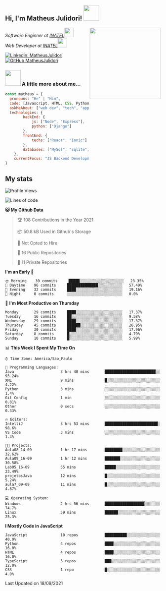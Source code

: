 <h2> Hi, I'm Matheus Julidori! <img src="https://media.giphy.com/media/12oufCB0MyZ1Go/giphy.gif" width="50"></h2>
<img align='right' src="https://media.giphy.com/media/M9gbBd9nbDrOTu1Mqx/giphy.gif" width="230">
<p><em>Software Enginner at <a href="http://www.inatel.br">INATEL</a><img src="https://media.giphy.com/media/fYSnHlufseco8Fh93Z/giphy.gif" width="30"></br>
  Web Developer at <a href="http://www.inatel.br">INATEL</a><img src="https://media.giphy.com/media/WUlplcMpOCEmTGBtBW/giphy.gif" width="30"> 
</em></p>

[![Linkedin: MatheusJulidori](https://img.shields.io/badge/-MatheusJulidori-blue?style=flat-square&logo=Linkedin&logoColor=white&link=https://www.linkedin.com/in/MatheusJulidori/)](https://www.linkedin.com/in/MatheusJulidori/)
[![GitHub MatheusJulidori](https://img.shields.io/github/followers/matheusjulidori?label=follow&style=social)](https://github.com/MatheusJulidori)


### <img src="https://media.giphy.com/media/VgCDAzcKvsR6OM0uWg/giphy.gif" width="50"> A little more about me...  

```javascript
const matheus = {
  pronouns: "He" | "Him",
  code: [Javascript, HTML, CSS, Python, Java, C++, C],
  askMeAbout: ["web dev", "tech", "app dev", "games"],
  technologies: {
        backEnd: {
            js: ["Node", "Express"],
            python: ["Django"]
        },
        frontEnd: {
            techs: ["React", "Ionic"]
        },
        databases: ["MySql", "sqlite","PostgreSQL"],
    },
    currentFocus: "JS Backend Development",
}
```
<h2>My stats</h2>

<!--START_SECTION:waka-->
![Profile Views](http://img.shields.io/badge/Profile%20Views-0-blue)

![Lines of code](https://img.shields.io/badge/From%20Hello%20World%20I%27ve%20Written-490093%20lines%20of%20code-blue)

**🐱 My Github Data** 

> 🏆 108 Contributions in the Year 2021
 > 
> 📦 50.8 kB Used in Github's Storage 
 > 
> 🚫 Not Opted to Hire
 > 
> 📜 16 Public Repositories 
 > 
> 🔑 11 Private Repositories  
 > 
**I'm an Early 🐤** 

```text
🌞 Morning    39 commits     █████░░░░░░░░░░░░░░░░░░░░   23.35% 
🌆 Daytime    96 commits     ██████████████░░░░░░░░░░░   57.49% 
🌃 Evening    32 commits     ████░░░░░░░░░░░░░░░░░░░░░   19.16% 
🌙 Night      0 commits      ░░░░░░░░░░░░░░░░░░░░░░░░░   0.0%

```
📅 **I'm Most Productive on Thursday** 

```text
Monday       29 commits     ████░░░░░░░░░░░░░░░░░░░░░   17.37% 
Tuesday      16 commits     ██░░░░░░░░░░░░░░░░░░░░░░░   9.58% 
Wednesday    29 commits     ████░░░░░░░░░░░░░░░░░░░░░   17.37% 
Thursday     45 commits     ██████░░░░░░░░░░░░░░░░░░░   26.95% 
Friday       30 commits     ████░░░░░░░░░░░░░░░░░░░░░   17.96% 
Saturday     8 commits      █░░░░░░░░░░░░░░░░░░░░░░░░   4.79% 
Sunday       10 commits     █░░░░░░░░░░░░░░░░░░░░░░░░   5.99%

```


📊 **This Week I Spent My Time On** 

```text
⌚︎ Time Zone: America/Sao_Paulo

💬 Programming Languages: 
Java                     3 hrs 40 mins       ███████████████████████░░   93.24% 
XML                      9 mins              █░░░░░░░░░░░░░░░░░░░░░░░░   4.22% 
Python                   3 mins              ░░░░░░░░░░░░░░░░░░░░░░░░░   1.4% 
Git Config               1 min               ░░░░░░░░░░░░░░░░░░░░░░░░░   0.81% 
Other                    0 secs              ░░░░░░░░░░░░░░░░░░░░░░░░░   0.33%

🔥 Editors: 
IntelliJ                 3 hrs 53 mins       ████████████████████████░   98.6% 
VS Code                  3 mins              ░░░░░░░░░░░░░░░░░░░░░░░░░   1.4%

🐱‍💻 Projects: 
Aula08_14-09             1 hr 17 mins        ████████░░░░░░░░░░░░░░░░░   32.62% 
Aula09_16-09             1 hr 12 mins        ███████░░░░░░░░░░░░░░░░░░   30.58% 
Lab05_16-09              55 mins             █████░░░░░░░░░░░░░░░░░░░░   23.49% 
projetosJava             12 mins             █░░░░░░░░░░░░░░░░░░░░░░░░   5.24% 
aula7_09-09              11 mins             █░░░░░░░░░░░░░░░░░░░░░░░░   4.87%

💻 Operating System: 
Windows                  2 hrs 56 mins       ██████████████████░░░░░░░   74.7% 
Linux                    59 mins             ██████░░░░░░░░░░░░░░░░░░░   25.3%

```

**I Mostly Code in JavaScript** 

```text
JavaScript               10 repos            ██████████░░░░░░░░░░░░░░░   40.0% 
Python                   4 repos             ████░░░░░░░░░░░░░░░░░░░░░   16.0% 
HTML                     4 repos             ████░░░░░░░░░░░░░░░░░░░░░   16.0% 
TypeScript               3 repos             ███░░░░░░░░░░░░░░░░░░░░░░   12.0% 
CSS                      1 repo              █░░░░░░░░░░░░░░░░░░░░░░░░   4.0%

```



 Last Updated on 18/09/2021
<!--END_SECTION:waka-->
